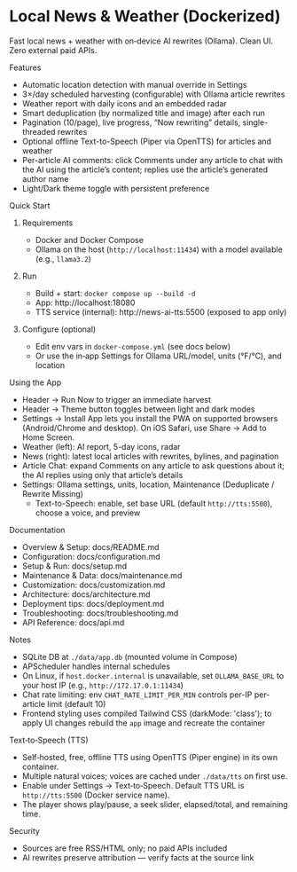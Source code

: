 Local News & Weather (Dockerized)
================================

Fast local news + weather with on‑device AI rewrites (Ollama). Clean UI. Zero external paid APIs.

Features
- Automatic location detection with manual override in Settings
- 3×/day scheduled harvesting (configurable) with Ollama article rewrites
- Weather report with daily icons and an embedded radar
- Smart deduplication (by normalized title and image) after each run
- Pagination (10/page), live progress, “Now rewriting” details, single-threaded rewrites
- Optional offline Text-to-Speech (Piper via OpenTTS) for articles and weather
- Per-article AI comments: click Comments under any article to chat with the AI using the article’s content; replies use the article’s generated author name
- Light/Dark theme toggle with persistent preference

Quick Start
1) Requirements
   - Docker and Docker Compose
   - Ollama on the host (`http://localhost:11434`) with a model available (e.g., `llama3.2`)

2) Run
   - Build + start: `docker compose up --build -d`
   - App: http://localhost:18080
   - TTS service (internal): http://news-ai-tts:5500 (exposed to app only)

3) Configure (optional)
   - Edit env vars in `docker-compose.yml` (see docs below)
   - Or use the in‑app Settings for Ollama URL/model, units (°F/°C), and location

Using the App
- Header → Run Now to trigger an immediate harvest
- Header → Theme button toggles between light and dark modes
- Settings → Install App lets you install the PWA on supported browsers (Android/Chrome and desktop). On iOS Safari, use Share → Add to Home Screen.
- Weather (left): AI report, 5-day icons, radar
- News (right): latest local articles with rewrites, bylines, and pagination
- Article Chat: expand Comments on any article to ask questions about it; the AI replies using only that article’s details
- Settings: Ollama settings, units, location, Maintenance (Deduplicate / Rewrite Missing)
  - Text-to-Speech: enable, set base URL (default `http://tts:5500`), choose a voice, and preview

Documentation
- Overview & Setup: docs/README.md
- Configuration: docs/configuration.md
- Setup & Run: docs/setup.md
- Maintenance & Data: docs/maintenance.md
- Customization: docs/customization.md
- Architecture: docs/architecture.md
- Deployment tips: docs/deployment.md
- Troubleshooting: docs/troubleshooting.md
- API Reference: docs/api.md

Notes
- SQLite DB at `./data/app.db` (mounted volume in Compose)
- APScheduler handles internal schedules
- On Linux, if `host.docker.internal` is unavailable, set `OLLAMA_BASE_URL` to your host IP (e.g., `http://172.17.0.1:11434`)
- Chat rate limiting: env `CHAT_RATE_LIMIT_PER_MIN` controls per-IP per-article limit (default 10)
- Frontend styling uses compiled Tailwind CSS (darkMode: 'class'); to apply UI changes rebuild the `app` image and recreate the container

Text‑to‑Speech (TTS)
- Self‑hosted, free, offline TTS using OpenTTS (Piper engine) in its own container.
- Multiple natural voices; voices are cached under `./data/tts` on first use.
- Enable under Settings → Text‑to‑Speech. Default TTS URL is `http://tts:5500` (Docker service name).
- The player shows play/pause, a seek slider, elapsed/total, and remaining time.

Security
- Sources are free RSS/HTML only; no paid APIs included
- AI rewrites preserve attribution — verify facts at the source link
